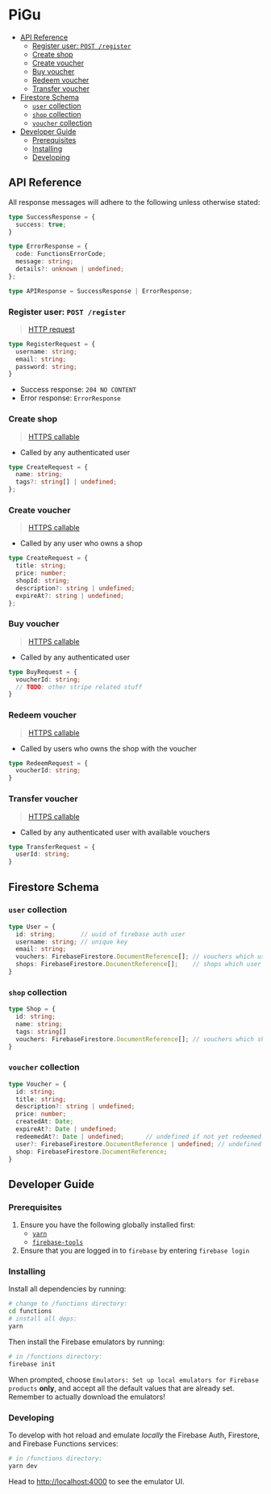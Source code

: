 <!-- omit in toc -->
# PiGu

- [API Reference](#api-reference)
  - [Register user: `POST /register`](#register-user-post-register)
  - [Create shop](#create-shop)
  - [Create voucher](#create-voucher)
  - [Buy voucher](#buy-voucher)
  - [Redeem voucher](#redeem-voucher)
  - [Transfer voucher](#transfer-voucher)
- [Firestore Schema](#firestore-schema)
  - [`user` collection](#user-collection)
  - [`shop` collection](#shop-collection)
  - [`voucher` collection](#voucher-collection)
- [Developer Guide](#developer-guide)
  - [Prerequisites](#prerequisites)
  - [Installing](#installing)
  - [Developing](#developing)

## API Reference

All response messages will adhere to the following unless otherwise stated:

```ts
type SuccessResponse = {
  success: true;
}

type ErrorResponse = {
  code: FunctionsErrorCode;
  message: string;
  details?: unknown | undefined;
};

type APIResponse = SuccessResponse | ErrorResponse;
```

### Register user: `POST /register`

> [HTTP request](https://firebase.google.com/docs/functions/http-events)

```ts
type RegisterRequest = {
  username: string;
  email: string;
  password: string;
}
```

- Success response: `204 NO CONTENT`
- Error response: `ErrorResponse`

### Create shop

> [HTTPS callable](https://firebase.google.com/docs/functions/callable)

- Called by any authenticated user

```ts
type CreateRequest = {
  name: string;
  tags?: string[] | undefined;
};
```

### Create voucher

> [HTTPS callable](https://firebase.google.com/docs/functions/callable)

- Called by any user who owns a shop

```ts
type CreateRequest = {
  title: string;
  price: number;
  shopId: string;
  description?: string | undefined;
  expireAt?: string | undefined;
};
```

### Buy voucher

> [HTTPS callable](https://firebase.google.com/docs/functions/callable)

- Called by any authenticated user

```ts
type BuyRequest = {
  voucherId: string;
  // TODO: other stripe related stuff
}
```

### Redeem voucher

> [HTTPS callable](https://firebase.google.com/docs/functions/callable)

- Called by users who owns the shop with the voucher

```ts
type RedeemRequest = {
  voucherId: string;
}
```

### Transfer voucher

> [HTTPS callable](https://firebase.google.com/docs/functions/callable)

- Called by any authenticated user with available vouchers

```ts
type TransferRequest = {
  userId: string;
}
```

## Firestore Schema

### `user` collection

```ts
type User = {
  id: string;       // uuid of firebase auth user
  username: string; // unique key
  email: string;
  vouchers: FirebaseFirestore.DocumentReference[]; // vouchers which user has bought
  shops: FirebaseFirestore.DocumentReference[];    // shops which user controls
}
```

### `shop` collection

```ts
type Shop = {
  id: string;
  name: string;
  tags: string[]
  vouchers: FirebaseFirestore.DocumentReference[]; // vouchers which shop has
}
```

### `voucher` collection

```ts
type Voucher = {
  id: string;
  title: string;
  description?: string | undefined;
  price: number;
  createdAt: Date;
  expireAt?: Date | undefined;
  redeemedAt?: Date | undefined;      // undefined if not yet redeemed
  user?: FirebaseFirestore.DocumentReference | undefined; // undefined if not yet bought by any user
  shop: FirebaseFirestore.DocumentReference;
}
```

## Developer Guide

### Prerequisites

1. Ensure you have the following globally installed first:
   - [`yarn`](https://classic.yarnpkg.com/en/docs/install/)
   - [`firebase-tools`](https://www.npmjs.com/package/firebase-tools)
2. Ensure that you are logged in to `firebase` by entering `firebase login`

### Installing

Install all dependencies by running:

```sh
# change to /functions directory:
cd functions
# install all deps:
yarn
```

Then install the Firebase emulators by running:

```sh
# in /functions directory:
firebase init
```

When prompted, choose `Emulators: Set up local emulators for Firebase products` **only**, and accept all the default values that are already set. Remember to actually download the emulators!

### Developing

To develop with hot reload and emulate *locally* the Firebase Auth, Firestore, and Firebase Functions services:

```sh
# in /functions directory:
yarn dev
```

Head to <http://localhost:4000> to see the emulator UI.
